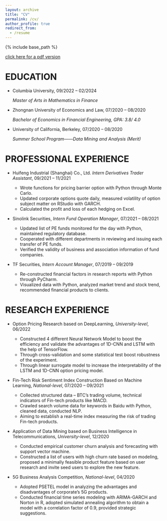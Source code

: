 ```yaml
---
layout: archive
title: "CV"
permalink: /cv/
author_profile: true
redirect_from:
  - /resume
---
```


{% include base_path %}

[click here for a pdf version](https://wangyiwei1999.github.io/files/CV.pdf)

EDUCATION
=======
* Columbia University, 09/2022 – 02/2024

  _Master of Arts in Mathematics in Finance_ 
  
* Zhongnan University of Economics and Law, 07/2020 – 08/2020

  _Bachelor of Economics in Financial Engineering, GPA: 3.8/ 4.0_
  
* University of California, Berkeley, 07/2020 – 08/2020

  _Summer School Program——Data Mining and Analysis (Merit)_
  
PROFESSIONAL EXPERIENCE
======
* Huifeng Industrial (Shanghai) Co., Ltd. _Intern Derivatives Trader Assistant_, 09/2021 – 11/2021

    * Wrote functions for pricing barrier option with Python through Monte Carlo.
    * Updated corporate options quote daily, measured volatility of option subject matter on RStudio with GARCH. 
    * Calculated the profit and loss of each hedging on Excel.

* Sinolink Securities, _Intern Fund Operation Manager_, 07/2021 – 08/2021

    * Updated list of PE funds monitored for the day with Python, maintained regulatory database. 
    * Cooperated with different departments in reviewing and issuing each transfer of PE funds. 
    * Verified the validity of business and association information of fund companies.

* TF Securities, _Intern Account Manager_, 07/2019 – 09/2019

    * Re-constructed financial factors in research reports with Python through PyCharm.
    * Visualized data with Python, analyzed market trend and stock trend, recommended financial products to clients.

RESEARCH EXPERIENCE
======
* Option Pricing Research based on DeepLearning, _University-level_, 06/2022

  * Constructed 4 different Neural Network Model to boost the efficiency and validate the advantages of 1D-CNN and LSTM with the help of TensorFlow.
  * Through cross-validation and some statistical test boost robustness of the experiment.
  * Through linear surrogate model to increase the interpretability of the LSTM and 1D-CNN option pricing model.
* Fin-Tech Risk Sentiment Index Construction Based on Machine Learning, _National-level_, 07/2020 – 09/2021

  * Collected structured data – BTC’s trading volume, technical indicators of Fin-tech products like MACD. 
  * Crawled search volume data for keywords in Baidu with Python, cleaned data, conducted NLP.
  * Aiming to establish a real-time index measuring the risk of trading Fin-tech products.
* Application of Data Mining based on Business Intelligence in Telecommunications, _University-level_, 12/2020

  * Conducted empirical customer churn analysis and forecasting with support vector machine.
  * Constructed a list of users with high churn rate based on modeling, proposed a minimally feasible product feature based on user research and invite seed users to explore the new feature.
* 5G Business Analysis Competition, _National-level_, 04/2020

  * Adopted PSETEL model in analyzing the advantages and disadvantages of corporate’s 5G products.
  * Conducted financial time series modeling with ARIMA-GARCH and Norton in R, adopted simulated annealing algorithm to obtain a model with a correlation factor of 0.9, provided strategic suggestions.

